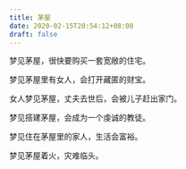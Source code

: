 ```yaml
---
title: 茅屋
date: 2020-02-15T20:54:12+08:00
draft: false
---
```


梦见茅屋，很快要购买一套宽敞的住宅。

梦见茅屋里有女人，会打开藏匿的财宝。

女人梦见茅屋，丈夫去世后，会被儿子赶出家门。

梦见搭建茅屋，会成为一个虔诚的教徒。

梦见住在茅屋里的家人，生活会富裕。

梦见茅屋着火，灾难临头。